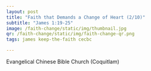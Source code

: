 ```yaml
---
layout: post
title: "Faith that Demands a Change of Heart (2/10)"
subtitle: "James 1:19-25"
image: /faith-change/static/img/thumbnail.jpg
qr: /faith-change/static/img/faith-change-qr.png
tags: james keep-the-faith cecbc

---
```

Evangelical Chinese Bible Church (Coquitlam)
